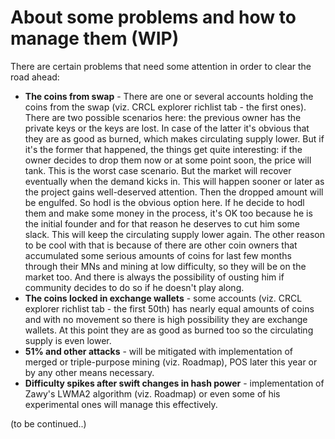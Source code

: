 # About some problems and how to manage them (WIP)
There are certain problems that need some attention in order to clear the road ahead:
* **The coins from swap** - There are one or several accounts holding the coins from the swap (viz. CRCL explorer richlist tab - the first ones). There are two possible scenarios here: the previous owner has the private keys or the keys are lost. 
In case of the latter it's obvious that they are as good as burned, which makes circulating supply lower. But if it's the former that happened, the things get quite interesting: 
if the owner decides to drop them now or at some point soon, the price will tank. This is the worst case scenario. But the market will recover eventually when the demand kicks in. This will happen sooner or later as the project gains well-deserved attention. Then the dropped amount will be engulfed. So hodl is the obvious option here. 
If he decide to hodl them and make some money in the process, it's OK too because he is the initial founder and for that reason he deserves to cut him some slack. This will keep the circulating supply lower again.
The other reason to be cool with that is because of there are other coin owners that accumulated some serious amounts of coins for last few months through their MNs and mining at low difficulty, so they will be on the market too.
And there is always the possibility of ousting him if community decides to do so if he doesn't play along.
* **The coins locked in exchange wallets** - some accounts (viz. CRCL explorer richlist tab - the first 50th) has nearly equal amounts of coins and with no movement so there is high possibility they are exchange wallets. At this point they are as good as burned too so the circulating supply is even lower.
* **51% and other attacks** - will be mitigated with implementation of merged or triple-purpose mining (viz. Roadmap), POS later this year or by any other means necessary.
* **Difficulty spikes after swift changes in hash power** - implementation of Zawy's LWMA2 algorithm (viz. Roadmap) or even some of his experimental ones will manage this effectively.

(to be continued..)
